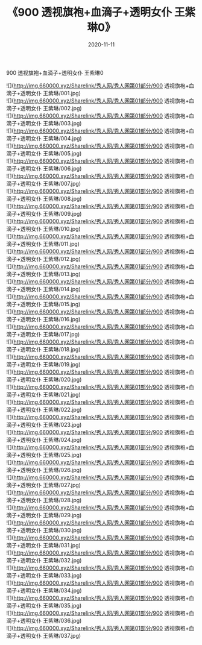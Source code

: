 ﻿---
layout: post
title:  《900 透视旗袍+血滴子+透明女仆 王紫琳0》
date:   2020-11-11
img: http://img.660000.xyz/Sharelink/秀人网/秀人网第01部分/900 透视旗袍+血滴子+透明女仆 王紫琳0/000.jpg
categories: [美女, 清纯, 唯美]
---

900 透视旗袍+血滴子+透明女仆 王紫琳0

  ![](http://img.660000.xyz/Sharelink/秀人网/秀人网第01部分/900 透视旗袍+血滴子+透明女仆 王紫琳/001.jpg) <br> ![](http://img.660000.xyz/Sharelink/秀人网/秀人网第01部分/900 透视旗袍+血滴子+透明女仆 王紫琳/002.jpg) <br> ![](http://img.660000.xyz/Sharelink/秀人网/秀人网第01部分/900 透视旗袍+血滴子+透明女仆 王紫琳/003.jpg) <br> ![](http://img.660000.xyz/Sharelink/秀人网/秀人网第01部分/900 透视旗袍+血滴子+透明女仆 王紫琳/004.jpg) <br> ![](http://img.660000.xyz/Sharelink/秀人网/秀人网第01部分/900 透视旗袍+血滴子+透明女仆 王紫琳/005.jpg) <br> ![](http://img.660000.xyz/Sharelink/秀人网/秀人网第01部分/900 透视旗袍+血滴子+透明女仆 王紫琳/006.jpg) <br> ![](http://img.660000.xyz/Sharelink/秀人网/秀人网第01部分/900 透视旗袍+血滴子+透明女仆 王紫琳/007.jpg) <br> ![](http://img.660000.xyz/Sharelink/秀人网/秀人网第01部分/900 透视旗袍+血滴子+透明女仆 王紫琳/008.jpg) <br> ![](http://img.660000.xyz/Sharelink/秀人网/秀人网第01部分/900 透视旗袍+血滴子+透明女仆 王紫琳/009.jpg) <br> ![](http://img.660000.xyz/Sharelink/秀人网/秀人网第01部分/900 透视旗袍+血滴子+透明女仆 王紫琳/010.jpg) <br> ![](http://img.660000.xyz/Sharelink/秀人网/秀人网第01部分/900 透视旗袍+血滴子+透明女仆 王紫琳/011.jpg) <br> ![](http://img.660000.xyz/Sharelink/秀人网/秀人网第01部分/900 透视旗袍+血滴子+透明女仆 王紫琳/012.jpg) <br> ![](http://img.660000.xyz/Sharelink/秀人网/秀人网第01部分/900 透视旗袍+血滴子+透明女仆 王紫琳/013.jpg) <br> ![](http://img.660000.xyz/Sharelink/秀人网/秀人网第01部分/900 透视旗袍+血滴子+透明女仆 王紫琳/014.jpg) <br> ![](http://img.660000.xyz/Sharelink/秀人网/秀人网第01部分/900 透视旗袍+血滴子+透明女仆 王紫琳/015.jpg) <br> ![](http://img.660000.xyz/Sharelink/秀人网/秀人网第01部分/900 透视旗袍+血滴子+透明女仆 王紫琳/016.jpg) <br> ![](http://img.660000.xyz/Sharelink/秀人网/秀人网第01部分/900 透视旗袍+血滴子+透明女仆 王紫琳/017.jpg) <br> ![](http://img.660000.xyz/Sharelink/秀人网/秀人网第01部分/900 透视旗袍+血滴子+透明女仆 王紫琳/018.jpg) <br> ![](http://img.660000.xyz/Sharelink/秀人网/秀人网第01部分/900 透视旗袍+血滴子+透明女仆 王紫琳/019.jpg) <br> ![](http://img.660000.xyz/Sharelink/秀人网/秀人网第01部分/900 透视旗袍+血滴子+透明女仆 王紫琳/020.jpg) <br> ![](http://img.660000.xyz/Sharelink/秀人网/秀人网第01部分/900 透视旗袍+血滴子+透明女仆 王紫琳/021.jpg) <br> ![](http://img.660000.xyz/Sharelink/秀人网/秀人网第01部分/900 透视旗袍+血滴子+透明女仆 王紫琳/022.jpg) <br> ![](http://img.660000.xyz/Sharelink/秀人网/秀人网第01部分/900 透视旗袍+血滴子+透明女仆 王紫琳/023.jpg) <br> ![](http://img.660000.xyz/Sharelink/秀人网/秀人网第01部分/900 透视旗袍+血滴子+透明女仆 王紫琳/024.jpg) <br> ![](http://img.660000.xyz/Sharelink/秀人网/秀人网第01部分/900 透视旗袍+血滴子+透明女仆 王紫琳/025.jpg) <br> ![](http://img.660000.xyz/Sharelink/秀人网/秀人网第01部分/900 透视旗袍+血滴子+透明女仆 王紫琳/026.jpg) <br> ![](http://img.660000.xyz/Sharelink/秀人网/秀人网第01部分/900 透视旗袍+血滴子+透明女仆 王紫琳/027.jpg) <br> ![](http://img.660000.xyz/Sharelink/秀人网/秀人网第01部分/900 透视旗袍+血滴子+透明女仆 王紫琳/028.jpg) <br> ![](http://img.660000.xyz/Sharelink/秀人网/秀人网第01部分/900 透视旗袍+血滴子+透明女仆 王紫琳/029.jpg) <br> ![](http://img.660000.xyz/Sharelink/秀人网/秀人网第01部分/900 透视旗袍+血滴子+透明女仆 王紫琳/030.jpg) <br> ![](http://img.660000.xyz/Sharelink/秀人网/秀人网第01部分/900 透视旗袍+血滴子+透明女仆 王紫琳/031.jpg) <br> ![](http://img.660000.xyz/Sharelink/秀人网/秀人网第01部分/900 透视旗袍+血滴子+透明女仆 王紫琳/032.jpg) <br> ![](http://img.660000.xyz/Sharelink/秀人网/秀人网第01部分/900 透视旗袍+血滴子+透明女仆 王紫琳/033.jpg) <br> ![](http://img.660000.xyz/Sharelink/秀人网/秀人网第01部分/900 透视旗袍+血滴子+透明女仆 王紫琳/034.jpg) <br> ![](http://img.660000.xyz/Sharelink/秀人网/秀人网第01部分/900 透视旗袍+血滴子+透明女仆 王紫琳/035.jpg) <br> ![](http://img.660000.xyz/Sharelink/秀人网/秀人网第01部分/900 透视旗袍+血滴子+透明女仆 王紫琳/036.jpg) <br> ![](http://img.660000.xyz/Sharelink/秀人网/秀人网第01部分/900 透视旗袍+血滴子+透明女仆 王紫琳/037.jpg) <br>